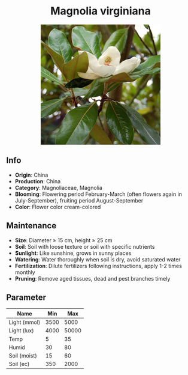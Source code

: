 <h1 align='center'>Magnolia virginiana</h1>
<p align="center">
    <img 
        align='center'
        width='320'
        src="../images/magnolia virginiana.png" 
        alt='Magnolia virginiana' />
</p>

## Info

 - **Origin**: China
 - **Production**: China
 - **Category**: Magnoliaceae, Magnolia
 - **Blooming**: Flowering period February-March (often flowers again in July-September), fruiting period August-September
 - **Color**: Flower color cream-colored

## Maintenance

 - **Size**: Diameter ≥ 15 cm, height ≥ 25 cm
 - **Soil**: Soil with loose texture or soil with specific nutrients
 - **Sunlight**: Like sunshine, grows in sunny places
 - **Watering**: Water thoroughly when soil is dry, avoid saturated water
 - **Fertilization**: Dilute fertilizers following instructions, apply 1-2 times monthly
 - **Pruning**: Remove aged tissues, dead and pest branches timely

## Parameter

| Name         | Min  | Max   |
|--------------|------|-------|
| Light (mmol) | 3500 | 5000  |
| Light (lux)  | 4000 | 50000 |
| Temp         | 5    | 35    |
| Humid        | 30   | 80    |
| Soil (moist) | 15   | 60    |
| Soil (ec)    | 350  | 2000  |